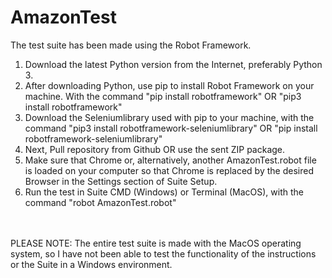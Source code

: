 # AmazonTest
The test suite has been made using the Robot Framework.
<br>
1. Download the latest Python version from the Internet, preferably Python 3.
2. After downloading Python, use pip to install Robot Framework on your machine. With the command "pip install robotframework" OR "pip3 install robotframework"
3. Download the Seleniumlibrary used with pip to your machine, with the command "pip3 install robotframework-seleniumlibrary" OR "pip install robotframework-seleniumlibrary"
4. Next, Pull repository from Github OR use the sent ZIP package.
5. Make sure that Chrome or, alternatively, another AmazonTest.robot file is loaded on your computer so that Chrome is replaced by the desired Browser in the Settings section of Suite Setup.
6. Run the test in Suite CMD (Windows) or Terminal (MacOS), with the command "robot AmazonTest.robot"
<br>
<br>
PLEASE NOTE: The entire test suite is made with the MacOS operating system, so I have not been able to test the functionality of the instructions or the Suite in a Windows environment.
